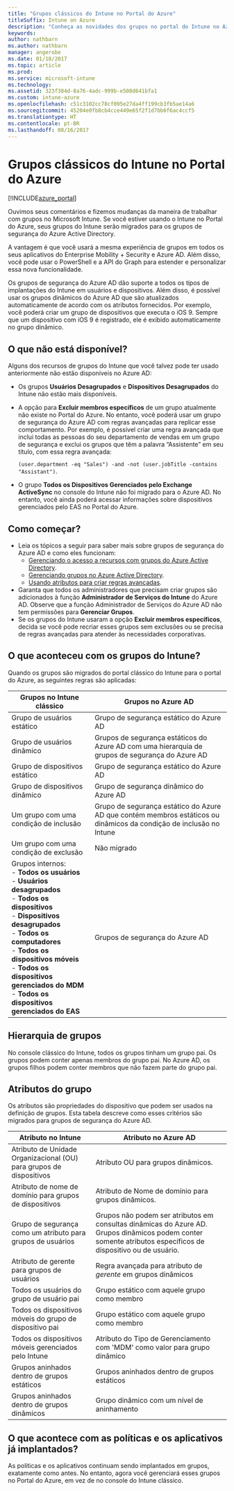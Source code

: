 ```yaml
---
title: "Grupos clássicos do Intune no Portal do Azure"
titleSuffix: Intune on Azure
description: "Conheça as novidades dos grupos no portal do Intune no Azure"
keywords: 
author: nathbarn
ms.author: nathbarn
manager: angerobe
ms.date: 01/18/2017
ms.topic: article
ms.prod: 
ms.service: microsoft-intune
ms.technology: 
ms.assetid: 323f384d-8a76-4adc-999b-e508d641bfa1
ms.custom: intune-azure
ms.openlocfilehash: c51c3102cc78cf095e27da4ff199cb3fb5ae14a6
ms.sourcegitcommit: 45204e0fb8cb4cce449e65f2f1d7bb6f6ac4ccf5
ms.translationtype: HT
ms.contentlocale: pt-BR
ms.lasthandoff: 08/16/2017
---
```

# <a name="intune-classic-groups-in-the-azure-portal"></a>Grupos clássicos do Intune no Portal do Azure

[!INCLUDE[azure_portal](./includes/azure_portal.md)]

Ouvimos seus comentários e fizemos mudanças da maneira de trabalhar com grupos no Microsoft Intune.
Se você estiver usando o Intune no Portal do Azure, seus grupos do Intune serão migrados para os grupos de segurança do Azure Active Directory.

A vantagem é que você usará a mesma experiência de grupos em todos os seus aplicativos do Enterprise Mobility + Security e Azure AD. Além disso, você pode usar o PowerShell e a API do Graph para estender e personalizar essa nova funcionalidade.

Os grupos de segurança do Azure AD dão suporte a todos os tipos de implantações do Intune em usuários e dispositivos. Além disso, é possível usar os grupos dinâmicos do Azure AD que são atualizados automaticamente de acordo com os atributos fornecidos. Por exemplo, você poderá criar um grupo de dispositivos que executa o iOS 9. Sempre que um dispositivo com iOS 9 é registrado, ele é exibido automaticamente no grupo dinâmico.

## <a name="what-is-not-available"></a>O que não está disponível?

Alguns dos recursos de grupos do Intune que você talvez pode ter usado anteriormente não estão disponíveis no Azure AD:

- Os grupos **Usuários Desagrupados** e **Dispositivos Desagrupados** do Intune não estão mais disponíveis.
- A opção para **Excluir membros específicos** de um grupo atualmente não existe no Portal do Azure. No entanto, você poderá usar um grupo de segurança do Azure AD com regras avançadas para replicar esse comportamento. Por exemplo, é possível criar uma regra avançada que inclui todas as pessoas do seu departamento de vendas em um grupo de segurança e exclui os grupos que têm a palavra “Assistente” em seu título, com essa regra avançada:

  `(user.department -eq "Sales") -and -not (user.jobTitle -contains "Assistant")`.
- O grupo **Todos os Dispositivos Gerenciados pelo Exchange ActiveSync** no console do Intune não foi migrado para o Azure AD. No entanto, você ainda poderá acessar informações sobre dispositivos gerenciados pelo EAS no Portal do Azure.

## <a name="how-to-get-started"></a>Como começar?

- Leia os tópicos a seguir para saber mais sobre grupos de segurança do Azure AD e como eles funcionam:
    -  [Gerenciando o acesso a recursos com grupos do Azure Active Directory](https://azure.microsoft.com/documentation/articles/active-directory-manage-groups/).
    -  [Gerenciando grupos no Azure Active Directory](https://azure.microsoft.com/documentation/articles/active-directory-accessmanagement-manage-groups/).
    -  [Usando atributos para criar regras avançadas](https://azure.microsoft.com/documentation/articles/active-directory-accessmanagement-groups-with-advanced-rules/).
-  Garanta que todos os administradores que precisam criar grupos são adicionados à função **Administrador de Serviços do Intune** do Azure AD. Observe que a função Administrador de Serviços do Azure AD não tem permissões para **Gerenciar Grupos**.
-  Se os grupos do Intune usaram a opção **Excluir membros específicos**, decida se você pode recriar esses grupos sem exclusões ou se precisa de regras avançadas para atender às necessidades corporativas.


## <a name="what-happened-to-intune-groups"></a>O que aconteceu com os grupos do Intune?
Quando os grupos são migrados do portal clássico do Intune para o portal do Azure, as seguintes regras são aplicadas:

| Grupos no Intune clássico|Grupos no Azure AD|
|-----------------------------------------------------------------------|-------------------------------------------------------------|
|Grupo de usuários estático|Grupo de segurança estático do Azure AD|
|Grupo de usuários dinâmico|Grupos de segurança estáticos do Azure AD com uma hierarquia de grupos de segurança do Azure AD|
|Grupo de dispositivos estático|Grupo de segurança estático do Azure AD|
|Grupo de dispositivos dinâmico|Grupo de segurança dinâmico do Azure AD|
|Um grupo com uma condição de inclusão|Grupo de segurança estático do Azure AD que contém membros estáticos ou dinâmicos da condição de inclusão no Intune|
|Um grupo com uma condição de exclusão|Não migrado|
|Grupos internos:<br>- **Todos os usuários**<br>- **Usuários desagrupados**<br>- **Todos os dispositivos**<br>- **Dispositivos desagrupados**<br>- **Todos os computadores**<br>- **Todos os dispositivos móveis**<br>- **Todos os dispositivos gerenciados do MDM**<br>- **Todos os dispositivos gerenciados do EAS**|Grupos de segurança do Azure AD|

## <a name="group-hierarchy"></a>Hierarquia de grupos

No console clássico do Intune, todos os grupos tinham um grupo pai. Os grupos podem conter apenas membros do grupo pai. No Azure AD, os grupos filhos podem conter membros que não fazem parte do grupo pai.

## <a name="group-attributes"></a>Atributos do grupo
Os atributos são propriedades do dispositivo que podem ser usados na definição de grupos. Esta tabela descreve como esses critérios são migrados para grupos de segurança do Azure AD.

| Atributo no Intune|Atributo no Azure AD|
|-----------------------------------------------------------------------|-------------------------------------------------------------|
|Atributo de Unidade Organizacional (OU) para grupos de dispositivos|Atributo OU para grupos dinâmicos.|
|Atributo de nome de domínio para grupos de dispositivos|Atributo de Nome de domínio para grupos dinâmicos.|
|Grupo de segurança como um atributo para grupos de usuários|Grupos não podem ser atributos em consultas dinâmicas do Azure AD. Grupos dinâmicos podem conter somente atributos específicos de dispositivo ou de usuário.|
|Atributo de gerente para grupos de usuários|Regra avançada para atributo de *gerente* em grupos dinâmicos|
|Todos os usuários do grupo de usuário pai|Grupo estático com aquele grupo como membro|
|Todos os dispositivos móveis do grupo de dispositivo pai|Grupo estático com aquele grupo como membro|
|Todos os dispositivos móveis gerenciados pelo Intune|Atributo do Tipo de Gerenciamento com 'MDM' como valor para grupo dinâmico|
|Grupos aninhados dentro de grupos estáticos |Grupos aninhados dentro de grupos estáticos|
|Grupos aninhados dentro de grupos dinâmicos|Grupo dinâmico com um nível de aninhamento|

## <a name="what-happens-to-policies-and-apps-you-previously-deployed"></a>O que acontece com as políticas e os aplicativos já implantados?

As políticas e os aplicativos continuam sendo implantados em grupos, exatamente como antes. No entanto, agora você gerenciará esses grupos no Portal do Azure, em vez de no console do Intune clássico.
